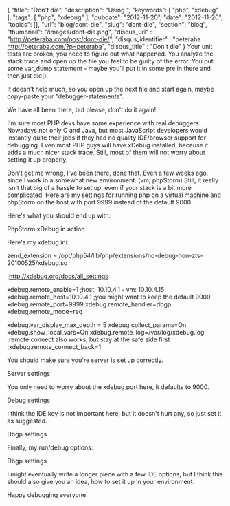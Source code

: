{
	"title": "Don't die",
	"description": "Using ",
	"keywords": [
		"php",
		"xdebug"
	],
	"tags": [
		"php",
		"xdebug"
	],
	"pubdate": "2012-11-20",
	"date": "2012-11-20",
	"topics": [],
	"url": "blog/dont-die",
	"slug": "dont-die",
	"section": "blog",
	"thumbnail": "/images/dont-die.png",
	"disqus_url" : "http://peteraba.com/post/dont-die/",
	"disqus_identifier" : "peteraba http://peteraba.com/?p=peteraba",
	"disqus_title" : "Don't die"
}
Your unit tests are broken, you need to figure out what happened. You analyze the stack trace and open up the file you feel to be guilty of the error. You put some var_dump statement - maybe you'll put it in some pre in there and then just die().

It doesn't help much, so you open up the next file and start again, maybe copy-paste your "debugger-statements".

We have all been there, but please, don't do it again!

I'm sure most PHP devs have some experience with real debuggers. Nowadays not only C and Java, but most JavaScript developers would instantly quite their jobs if they had no quality IDE/browser support for debugging. Even most PHP guys will have xDebug installed, because it adds a much nicer stack trace. Still, most of them will not worry about setting it up properly.

Don't get me wrong, I've been there, done that. Even a few weeks ago, since I work in a somewhat new environment. (vm, phpStorm) Still, it really isn't that big of a hassle to set up, even if your stack is a bit more complicated. Here are my settings for running php on a virtual machine and phpStorm on the host with port 9999 instead of the default 9000.

Here's what you should end up with:

PhpStorm xDebug in action

 

Here's my xdebug.ini:

zend_extension = /opt/php54/lib/php/extensions/no-debug-non-zts-20100525/xdebug.so

;http://xdebug.org/docs/all_settings

xdebug.remote_enable=1
;host: 10.10.4.1 - vm: 10.10.4.15
xdebug.remote_host=10.10.4.1
;you might want to keep the default 9000
xdebug.remote_port=9999
xdebug.remote_handler=dbgp
xdebug.remote_mode=req

xdebug.var_display_max_depth = 5
xdebug.collect_params=On
xdebug.show_local_vars=On
xdebug.remote_log=/var/log/xdebug.log
;remote connect also works, but stay at the safe side first
;xdebug.remote_connect_back=1
 

You should make sure you're server is set up correctly.

Server settings

 

You only need to worry about the xdebug port here, it defaults to 9000.

Debug settings

 

I think the IDE key is not important here, but it doesn't hurt any, so just set it as suggested.

Dbgp settings

 

Finally, my run/debug options:

Dbgp settings

 

I might eventually write a longer piece with a few IDE options, but I think this should also give you an idea, how to set it up in your environment.

Happy debugging everyone!